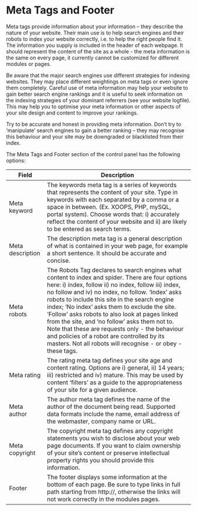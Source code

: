 # Meta Tags and Footer

Meta tags provide information about your information – they describe the nature of your website. Their main use is to help search engines and their robots to index your website correctly, i.e. to help the right people find it. The information you supply is included in the header of each webpage. It should represent the content of the site as a whole - the meta information is the same on every page, it currently cannot be customized for different modules or pages.

Be aware that the major search engines use different strategies for indexing websites. They may place different weightings on meta tags or even ignore them completely. Careful use of meta information may help your website to gain better search engine rankings and it is useful to seek information on the indexing strategies of your dominant referrers \(see your website logfile\). This may help you to optimise your meta information or other aspects of your site design and content to improve your rankings.

Try to be accurate and honest in providing meta information. Don’t try to ‘manipulate’ search engines to gain a better ranking – they may recognise this behaviour and your site may be downgraded or blacklisted from their index.

The Meta Tags and Footer section of the control panel has the following options:

| Field | Description |
| --- | --- |
| Meta keyword | The keywords meta tag is a series of keywords that represents the content of your site. Type in keywords with each separated by a comma or a space in between. \(Ex. XOOPS, PHP, mySQL, portal system\). Choose words that:  i\)    accurately reflect the content of your website and  ii\)    are likely to be entered as search terms. |
| Meta description | The description meta tag is a general description of what is contained in your web page, for example a short sentence. It should be accurate and concise. |
| Meta robots | The Robots Tag declares to search engines what content to index and spider. There are four options here: i\) index, follow  ii\) no index, follow  iii\) index, no follow and  iv\) no index, no follow.   ‘Index’ asks robots to include this site in the search engine index; ‘No index’ asks them to exclude the site. ‘Follow’ asks robots to also look at pages linked from the site, and ‘no follow’ asks them not to. Note that these are requests only - the behaviour and policies of a robot are controlled by its masters. Not all robots will recognise - or obey - these tags. |
| Meta rating | The rating meta tag defines your site age and content rating. Options are i\) general, ii\) 14 years; iii\) restricted and iv\) mature. This may be used by content ‘filters’ as a guide to the appropriateness of your site for a given audience. |
| Meta author | The author meta tag defines the name of the author of the document being read. Supported data formats include the name, email address of the webmaster, company name or URL. |
| Meta copyright | The copyright meta tag defines any copyright statements you wish to disclose about your web page documents. If you want to claim ownership of your site’s content or preserve intellectual property rights you should provide this information. |
| Footer | The footer displays some information at the bottom of each page. Be sure to type links in full path starting from http://, otherwise the links will not work correctly in the modules pages. |

